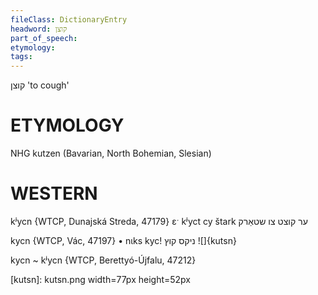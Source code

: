 ```yaml
---
fileClass: DictionaryEntry
headword: קוצן
part_of_speech: 
etymology: 
tags: 
---
```

קוצן
'to cough'

ETYMOLOGY
===========
NHG kutzen (Bavarian, North Bohemian, Slesian)

WESTERN
========

kʲycn {WTCP, Dunajská Streda, 47179}
ɛˑ kʲyct cy štark ער קוצט צו שטאַרק

kycn {WTCP, Vác, 47197}
	•	nɩks kyc! ניקס קוץ
![]{kutsn}

kycn ~ kʲycn {WTCP, Berettyó-Újfalu, 47212}


[kutsn]: kutsn.png width=77px height=52px
